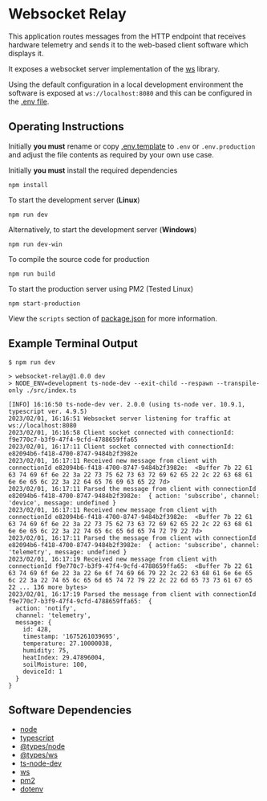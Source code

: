 Websocket Relay
===============

This application routes messages from the HTTP endpoint that receives hardware telemetry and sends it to the web-based client software which displays it.

It exposes a websocket server implementation of the [ws](https://github.com/websockets/ws) library.

Using the default configuration in a local development environment the software is exposed at `ws://localhost:8080`  and this can be configured in the [.env file](https://github.com/craigvantonder/iot-datalogger/blob/main/websocket-relay/.env.template).

Operating Instructions
----------------------

Initially **you must** rename or copy [.env.template](https://github.com/craigvantonder/iot-datalogger/blob/main/websocket-relay/.env.template) to `.env` or `.env.production` and adjust the file contents as required by your own use case.

Initially **you must** install the required dependencies

    npm install

To start the development server (**Linux**)

    npm run dev

Alternatively, to start the development server (**Windows**)

    npm run dev-win

To compile the source code for production

    npm run build

To start the production server using PM2 (Tested Linux)

    npm start-production

View the `scripts` section of [package.json](https://github.com/craigvantonder/iot-datalogger/blob/main/websocket-relay/package.json) for more information.

Example Terminal Output
-----------------------

    $ npm run dev

    > websocket-relay@1.0.0 dev
    > NODE_ENV=development ts-node-dev --exit-child --respawn --transpile-only ./src/index.ts

    [INFO] 16:16:50 ts-node-dev ver. 2.0.0 (using ts-node ver. 10.9.1, typescript ver. 4.9.5)
    2023/02/01, 16:16:51 Websocket server listening for traffic at ws://localhost:8080
    2023/02/01, 16:16:58 Client socket connected with connectionId: f9e770c7-b3f9-47f4-9cfd-4788659ffa65
    2023/02/01, 16:17:11 Client socket connected with connectionId: e82094b6-f418-4700-8747-9484b2f3982e
    2023/02/01, 16:17:11 Received new message from client with connectionId e82094b6-f418-4700-8747-9484b2f3982e:  <Buffer 7b 22 61 63 74 69 6f 6e 22 3a 22 73 75 62 73 63 72 69 62 65 22 2c 22 63 68 61 6e 6e 65 6c 22 3a 22 64 65 76 69 63 65 22 7d>
    2023/02/01, 16:17:11 Parsed the message from client with connectionId e82094b6-f418-4700-8747-9484b2f3982e:  { action: 'subscribe', channel: 'device', message: undefined }
    2023/02/01, 16:17:11 Received new message from client with connectionId e82094b6-f418-4700-8747-9484b2f3982e:  <Buffer 7b 22 61 63 74 69 6f 6e 22 3a 22 73 75 62 73 63 72 69 62 65 22 2c 22 63 68 61 6e 6e 65 6c 22 3a 22 74 65 6c 65 6d 65 74 72 79 22 7d>
    2023/02/01, 16:17:11 Parsed the message from client with connectionId e82094b6-f418-4700-8747-9484b2f3982e:  { action: 'subscribe', channel: 'telemetry', message: undefined }
    2023/02/01, 16:17:19 Received new message from client with connectionId f9e770c7-b3f9-47f4-9cfd-4788659ffa65:  <Buffer 7b 22 61 63 74 69 6f 6e 22 3a 22 6e 6f 74 69 66 79 22 2c 22 63 68 61 6e 6e 65 6c 22 3a 22 74 65 6c 65 6d 65 74 72 79 22 2c 22 6d 65 73 73 61 67 65 22 ... 136 more bytes>
    2023/02/01, 16:17:19 Parsed the message from client with connectionId f9e770c7-b3f9-47f4-9cfd-4788659ffa65:  {
      action: 'notify',
      channel: 'telemetry',
      message: {
        id: 428,
        timestamp: '1675261039695',
        temperature: 27.10000038,
        humidity: 75,
        heatIndex: 29.47896004,
        soilMoisture: 100,
        deviceId: 1
      }
    }

Software Dependencies
---------------------

- [node](https://github.com/nodejs/node)
- [typescript](https://github.com/microsoft/TypeScript)
- [@types/node](https://www.npmjs.com/package/@types/node)
- [@types/ws](https://www.npmjs.com/package/@types/ws)
- [ts-node-dev](https://github.com/wclr/ts-node-dev)
- [ws](https://github.com/websockets/ws)
- [pm2](https://github.com/Unitech/pm2)
- [dotenv](https://github.com/motdotla/dotenv)